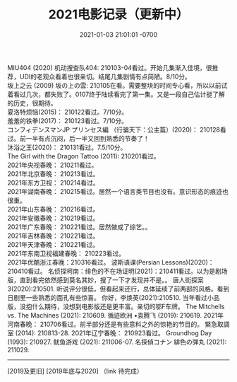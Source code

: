 ﻿---
layout: post
title:  "2021电影记录（更新中）"
date:   2021-01-03 21:01:01 -0700
categories: reviews
---
MIU404 (2020) 机动搜查队404: 210103-04看过。开始几集渐入佳境，很推荐，UDI的老观众看着也很亲切。结尾几集剧情有点简陋。8/10分。  
坂上之云 (2009) 坂の上の雲: 210105在看。需要整块的时间专心看，所以以前试着看过几次，都失败了。0107终于陆续看完了第一集。又是一段自己估计挺了解的历史，很期待。  
夏洛特烦恼(2015)： 210122看过。7/10分。  
羞羞的铁拳(2017)： 210123看过。7/10分。  
コンフィデンスマンJP プリンセス編  （行骗天下：公主篇）(2020)： 210128看过。前一半有点沉闷，后一半又回到熟悉的节奏了！  
沐浴之王(2020)： 210131看过。7.5/10分。  
The Girl with the Dragon Tattoo (2011): 210201看过。  
2021年央视春晚： 210211看过。  
2021年北京春晚： 210213看过。  
2021年东方卫视： 210214看过。  
2021年湖南春晚： 210215看过。居然一个语言类节目也没有。意识形态的痕迹也很重。  
2021年山东春晚： 210216看过。  
2021年安徽春晚： 210219看过。  
2021年广东春晚： 210221看过。居然做成了综艺。。  
2021年吉林春晚： 210221看过。  
2021年天津春晚： 210221看过。  
2021年东南卫视福建春晚： 210223看过。  
2021年优酷浙江春晚：210316看过。
波斯语课(Persian Lessons)(2020)：210410看过。
名侦探柯南：绯色的不在场证明(2021)：210411看过。以为是剧场版，直到看完依然感到莫名其妙，搜了一下才发现并不是。。
唐人街探案3(2020):210501. 听说评分很低，但看起来还行，总体延续了前两部的风格。看到日剧里一些熟悉的面孔有些惊喜。
你好，李焕英(2021):210510. 当年看过小品版，没抱什么期待，没想到电影版还是更丰富。亲切的鄂F车牌。
The Mitchells vs. The Machines (2021): 210609.
循迹欧洲 •袁腾飞 (2019): 210619.
2021年河南春晚： 210706看过。前半部分还是有些意料之外的惊艳的节目的。
緊急取調室 (2014): 210813-28.
2021年辽宁春晚： 210923看过。
Groundhog Day (1993): 210927.
鱿鱼游戏 (2021): 211006-07.
名探偵コナン 緋色の弾丸 (2021): 211029.

---

[2019及更旧] [2019年底与2020]
（link 待完成）
